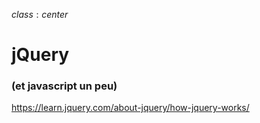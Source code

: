 $class: center$

# jQuery 
### (et javascript un peu)

https://learn.jquery.com/about-jquery/how-jquery-works/

